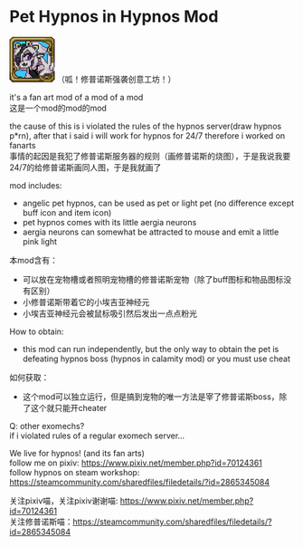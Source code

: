# Pet Hypnos in Hypnos Mod

![icon.png](icon.png)
（呱！修普诺斯强袭创意工坊！）

it's a fan art mod of a mod of a mod
<br/>
这是一个mod的mod的mod

the cause of this is i violated the rules of the hypnos server(draw hypnos p*rn), after that i said i will work for hypnos for 24/7 therefore i worked on fanarts
<br/>
事情的起因是我犯了修普诺斯服务器的规则（画修普诺斯的烧图），于是我说我要24/7的给修普诺斯画同人图，于是我就画了

mod includes:
- angelic pet hypnos, can be used as pet or light pet (no difference except buff icon and item icon)
- pet hypnos comes with its little aergia neurons
- aergia neurons can somewhat be attracted to mouse and emit a little pink light

本mod含有：
- 可以放在宠物槽或者照明宠物槽的修普诺斯宠物（除了buff图标和物品图标没有区别）
- 小修普诺斯带着它的小埃吉亚神经元
- 小埃吉亚神经元会被鼠标吸引然后发出一点点粉光

How to obtain:
- this mod can run independently, but the only way to obtain the pet is defeating hypnos boss (hypnos in calamity mod) or you must use cheat

如何获取：
- 这个mod可以独立运行，但是搞到宠物的唯一方法是宰了修普诺斯boss，除了这个就只能开cheater

Q: other exomechs?
<br/>
if i violated rules of a regular exomech server...

We live for hypnos! (and its fan arts)
<br/>
follow me on pixiv: https://www.pixiv.net/member.php?id=70124361
<br/>
follow hypnos on steam workshop: https://steamcommunity.com/sharedfiles/filedetails/?id=2865345084

关注pixiv喵，关注pixiv谢谢喵: https://www.pixiv.net/member.php?id=70124361
<br/>
关注修普诺斯喵：https://steamcommunity.com/sharedfiles/filedetails/?id=2865345084